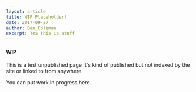 ```yaml
---
layout: article
title: WIP Placeholder!
date: 2017-09-27
author: Ben_Coleman
excerpt: Yes this is stuff
---
```

#### WIP 
This is a test unpublished page
It's kind of published but not indexed by the site or linked to from anywhere

You can put work in progress here.